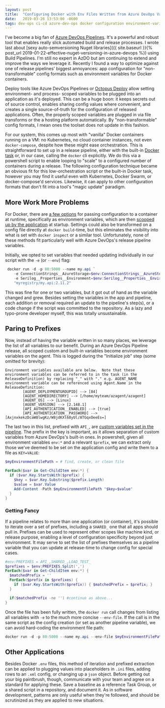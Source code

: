 ```yaml
---
layout: post
title:  "Configuring Docker with Env Files Written from Azure DevOps Variables"
date:   2019-03-26 13:53:00 -0600
tags: dev-ops ci-cd azure-dev-ops docker configuration environment-variables powershell
---
```


I've become a big fan of [Azure DevOps Pipelines](https://docs.microsoft.com/en-us/azure/devops/pipelines/). It's a powerful and robust tool that enables really slick automated build and release processes. I wrote last about [sexy auto-semversioning Nuget libraries]({{ site.baseurl }}{% post_url 2019-01-22-effective-nuget-versioning-in-azure-devops %}) using Build Pipelines. I'm still no expert in AzDO but am continuing to extend and improve the ways we leverage it. Recently I found a way to optimize against one of release pipelines' biggest annoyances: app configuration for "non-transformable" config formats such as environment variables for Docker containers. <!--more-->

Deploy tools like Azure DevOps Pipelines or [Octopus Deploy](https://octopus.com/) allow setting environment- and process- scoped variables to be plugged into an application as it's deployed. This can be a huge boon: it keeps secrets out of source control, enables sharing config values where convenient, and creates a single source-of-truth for the configuration of released applications. Often, the properly scoped variables are plugged in via file transforms or the a hosting platform automatically. By "non-transformable" config formats, I mean ones the toolset does not update in this fashion.

For our system, this comes up most with "vanilla" Docker containers running on a VM: no Kubernetes, no cloud container instances, not even `docker-compose`, despite how these might ease orchestration. This is straightforward to set up in a release pipeline, either with the built-in [Docker task](https://docs.microsoft.com/en-us/azure/devops/pipelines/tasks/build/Docker?view=azure-devops#run-command) or, in our case, calling the `docker` cli explicitly. We do this via a powershell script to enable looping to "scale" to a configured number of containers during a release. The following configuration technique became an obvious fit for this low-orchestration script or the built-in Docker task, however you may find it useful even with Kubernetes, Docker Swarm, or docker-compose'd services. Likewise, it can apply to other configuration formats that don't fit into a tool's "magic update" paradigm.

## More Work More Problems

For Docker, there are [a few options](https://docs.Docker.com/engine/reference/commandline/run/#set-environment-variables--e---env---env-file) for passing configuration to a container at runtime, specifically as environment variables, which are then [scooped up by the application](https://docs.microsoft.com/en-us/dotnet/api/microsoft.extensions.configuration.environmentvariablesextensions.addenvironmentvariables?view=aspnetcore-2.2) at startup. Settings could also be transformed on a config file directly at `docker build`-time, but this eliminates the visibility into what is set with `docker inspect` or a similar tool. Unfortunately, none of these methods fit particularly well with Azure DevOps's release pipeline variables.

Initially, we opted to set variables that needed updating individually in our script with the `-e` (or `--env`) flag:

```powershell
 docker run -d -p 80:5000 --name my.api `
    -e ConnectionStrings__AzureStorage=$env:ConnectionStrings__AzureStorage `
    -e Serilog__Properties__Environment=$env:Serilog__Properties__Environment `
    "myregistry/my.api:2.11.2"
```

This was fine for one or two variables, but it got out of hand as the variable changed and grew. Besides setting the variables in the app and pipeline, each addition or removal required an update to the pipeline's step(s), or a code change if the script was committed to the repository. As a lazy and typo-prone developer myself, this was totally unsustainable.

## Paring to Prefixes

Now, instead of having the variable written in so many places, we leverage the list of all variables to our benefit. During an Azure DevOps Pipeline release, all scoped custom and built-in variables become environment variables on the agent. This is logged during the "Initialize job" step (some omitted for brevity):

```console
Environment variables available are below.  Note that these environment variables can be referred to in the task (in the ReleaseDefinition) by replacing "_" with "." e.g. AGENT_NAME environment variable can be referenced using Agent.Name in the ReleaseDefinition:
        [AGENT_DEPLOYMENTGROUPID] --> [84]
        [AGENT_HOMEDIRECTORY] --> [/home/myteam/azagent/azagent]
        [AGENT_OS] --> [Linux]
        [AGENT_VERSION] --> [2.148.1]
        [API_AUTHENTICATION__ENABLED] --> [true]
        [API_AUTHENTICATION__PASSWORD] --> [AxjnxkekzDcaW8lwgKz/W8jdKXl68yUl/ATGqxOeeEs=]
```

The last two in this list, prefixed with `API_`, are [custom variables set in the pipeline](https://docs.microsoft.com/en-us/azure/devops/pipelines/release/variables#custom-variables). The prefix in the key is important, as it allows separation of custom variables from Azure DevOps's built-in ones. In powershell, given all environment variables `env:*` and a relevant `$prefix`, we can extract only those we've deemed to be set on the application config and write them to a file as `KEY=VALUE`:

```powershell
$myEnvironmentFilePath = # find, create, or clean file

ForEach($var in Get-ChildItem env:*) {
  if ($var.Key.StartsWith($prefix) {
    $key = $var.Key.Substring($prefix.Length)
    $value = $var.Value
    Add-Content -Path $myEnvironmentFilePath "$key=$value"
  }
}
```

### Getting Fancy

If a pipeline relates to more than one application (or container), it's possible to iterate over a set of prefixes, including a `SHARED_` one that all apps should pull in. Prefixes can be used to represent other scopes like machine kind, or release purpose, enabling a level of configuration specificity beyond just environment. It may serve to set the list of prefixes themselves as a pipeline variable that you can update at release-time to change config for special cases.

```powershell
#env:PREFIXES = API_,SHARED_,LOAD_TEST_
$prefixes = $env:PREFIXES.Split(',')
ForEach($var in Get-ChildItem env:*) {
  $matchedPrefix = ''
  ForEach($prefix in $prefixes) {
    if ($var.Key.StartsWith($prefix)) { $matchedPrefix = $prefix; }
  }

  if($matchedPrefix -ne '') #continue as above...
}
```

Once the file has been fully written, the `docker run` call changes from listing all variables with `-e` to the much more concise `--env-file`. If the call is in the same script as the config creation (or set as another pipeline variable), we can avoid hard-coding the environment file path:

```powershell
docker run -d -p 80:5000 --name my.api --env-file $myEnvironmentFilePath "myregistry/my.api:2.11.2"
```

## Other Applications

Besides Docker `.env` files, this method of iteration and prefixed extraction can be applied to plugging values into placeholders in `.ini` files, adding rows to an `.xml` config, or changing up a `json` object. Before getting out your big paintbrush, though, communicate with your team and agree on a standard for applying these. Save a baseline as a reference Task Group, or a shared script in a repository, and document it. As in software development, patterns are only useful when they're followed, and should be scrutinized as they are applied to new situations.
